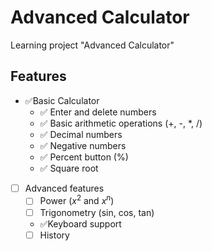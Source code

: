 # Advanced Calculator

Learning project "Advanced Calculator"

## Features

- &#9989;Basic Calculator
  - &#9989; Enter and delete numbers
  - &#9989; Basic arithmetic operations (+, -, \*, /)
  - &#9989; Decimal numbers
  - &#9989; Negative numbers
  - &#9989; Percent button (%)
  - &#9989; Square root
- [ ] Advanced features
  - [ ] Power ($x^{2}$ and $x^{n}$)
  - [ ] Trigonometry (sin, cos, tan)
  - &#9989;Keyboard support
  - [ ] History

